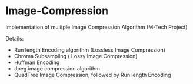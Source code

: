 # Image-Compression
Implementation of mulitple Image Compression Algorithm (M-Tech Project)

Details:

* Run length Encoding algorithm (Lossless Image Compression)
* Chroma Subsampling ( Lossy Image Compression)
* Huffman Encoding 
* Jpeg image compression algorithm
* QuadTree Image Compression, followed by Run length Encoding
